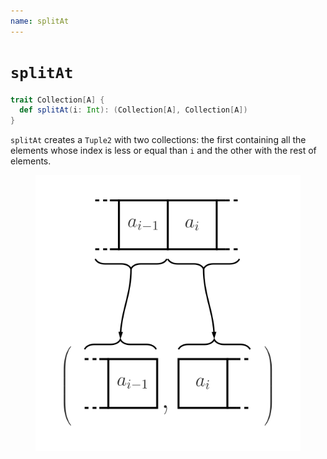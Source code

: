 ```yaml
---
name: splitAt
---
```


# `splitAt`

~~~ scala
trait Collection[A] {
  def splitAt(i: Int): (Collection[A], Collection[A])
}
~~~

`splitAt` creates a `Tuple2` with two collections: the first containing all the elements whose index is less or equal than `i` and the other with the rest of elements.

<figure class="diagram">
  <img src="images/splitAt.svg" alt="splitAt function">
  <!-- <figcaption class="diagram-desc"></figcaption> -->
</figure>
